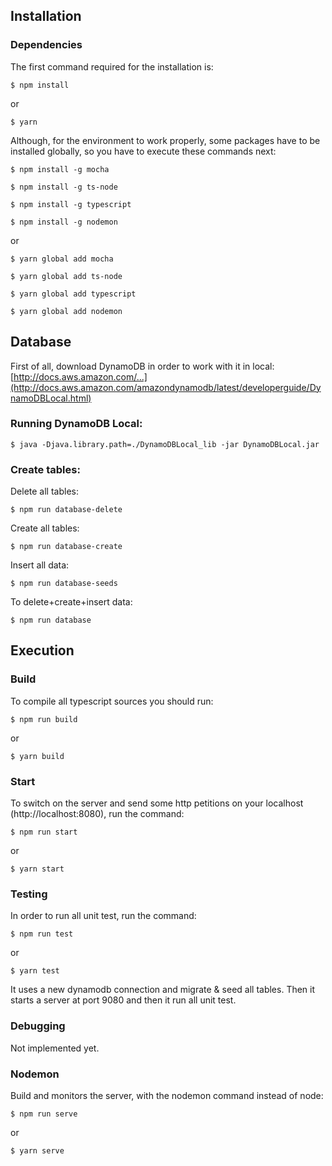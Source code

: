 ## Installation

### Dependencies

The first command required for the installation is:

    $ npm install

or 

    $ yarn

Although, for the environment to work properly, some packages have to be installed globally, so you have to execute these commands next:

    $ npm install -g mocha

    $ npm install -g ts-node

    $ npm install -g typescript

    $ npm install -g nodemon

or

    $ yarn global add mocha

    $ yarn global add ts-node

    $ yarn global add typescript

    $ yarn global add nodemon

## Database

First of all, download DynamoDB in order to work with it in local: [http://docs.aws.amazon.com/...](http://docs.aws.amazon.com/amazondynamodb/latest/developerguide/DynamoDBLocal.html)

### Running DynamoDB Local:

    $ java -Djava.library.path=./DynamoDBLocal_lib -jar DynamoDBLocal.jar

### Create tables:

Delete all tables:

    $ npm run database-delete

Create all tables:

    $ npm run database-create

Insert all data:

    $ npm run database-seeds

To delete+create+insert data:

    $ npm run database

## Execution

### Build

To compile all typescript sources you should run:

    $ npm run build

or 

    $ yarn build

### Start

To switch on the server and send some http petitions on your localhost (http://localhost:8080), run the command:

    $ npm run start

or

    $ yarn start

### Testing

In order to run all unit test, run the command:

    $ npm run test

or

    $ yarn test

It uses a new dynamodb connection and migrate & seed all tables. Then it starts a server at port 9080 and then it run all unit test.

### Debugging

Not implemented yet.

### Nodemon

Build and monitors the server, with the nodemon command instead of node:

    $ npm run serve

or

    $ yarn serve
